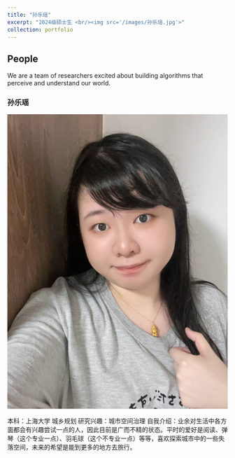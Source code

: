 ```yaml
---
title: "孙乐瑶"
excerpt: "2024级硕士生 <br/><img src='/images/孙乐瑶.jpg'>"
collection: portfolio
---
```


## People

We are a team of researchers excited about building algorithms that perceive and understand our world.

### 孙乐瑶
![Yueyao Sun](/images/孙乐瑶.jpg)

本科：上海大学 城乡规划
研究兴趣：城市空间治理
自我介绍：业余对生活中各方面都会有兴趣尝试一点的人，因此目前是广而不精的状态。平时的爱好是阅读、弹琴（这个专业一点）、羽毛球（这个不专业一点）等等，喜欢探索城市中的一些失落空间，未来的希望是能到更多的地方去旅行。

